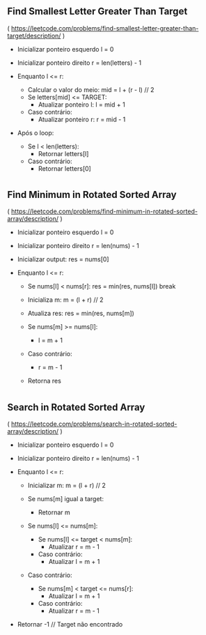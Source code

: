 ## Find Smallest Letter Greater Than Target

( https://leetcode.com/problems/find-smallest-letter-greater-than-target/description/ )

- Inicializar ponteiro esquerdo l = 0
- Inicializar ponteiro direito r = len(letters) - 1

- Enquanto l <= r:
    - Calcular o valor do meio: mid = l + (r - l) // 2
    - Se letters[mid] <= TARGET:
        - Atualizar ponteiro l: l = mid + 1
    - Caso contrário:
        - Atualizar ponteiro r: r = mid - 1

- Após o loop:
    - Se l < len(letters):
        - Retornar letters[l]
    - Caso contrário:
        - Retornar letters[0]

#

## Find Minimum in Rotated Sorted Array

( https://leetcode.com/problems/find-minimum-in-rotated-sorted-array/description/ )

- Inicializar ponteiro esquerdo l = 0
- Inicializar ponteiro direito r = len(nums) - 1
- Inicializar output: res = nums[0]

- Enquanto l <= r:
    - Se nums[l] < nums[r]:
        res = min(res, nums[l])
        break

    - Inicializa m: m = (l + r) // 2
    - Atualiza res: res = min(res, nums[m])
    - Se nums[m] >= nums[l]:
        - l = m + 1
    - Caso contrário:
        - r = m - 1

    - Retorna res

#

## Search in Rotated Sorted Array

( https://leetcode.com/problems/search-in-rotated-sorted-array/description/ )

- Inicializar ponteiro esquerdo l = 0
- Inicializar ponteiro direito r = len(nums) - 1

- Enquanto l <= r:
    - Inicializar m: m = (l + r) // 2

    - Se nums[m] igual a target:
        - Retornar m

    - Se nums[l] <= nums[m]:
        - Se nums[l] <= target < nums[m]:
            - Atualizar r = m - 1
        - Caso contrário:
            - Atualizar l = m + 1

    - Caso contrário:
        - Se nums[m] < target <= nums[r]:
            - Atualizar l = m + 1
        - Caso contrário:
            - Atualizar r = m - 1

- Retornar -1  // Target não encontrado
